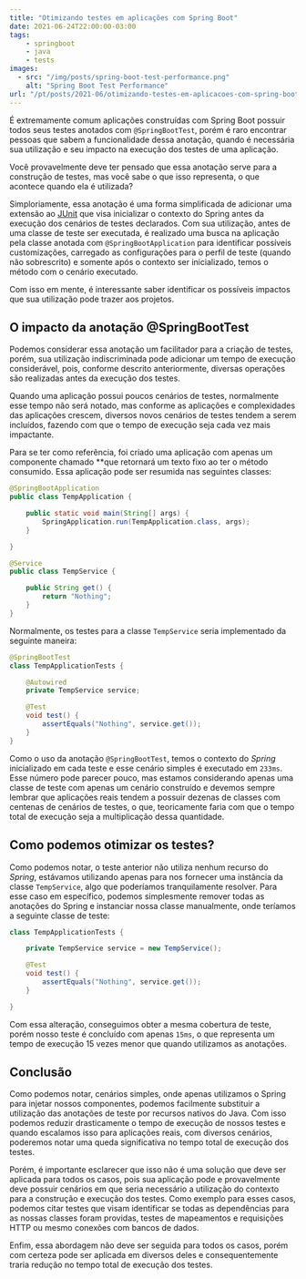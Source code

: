 ```yaml
---
title: "Otimizando testes em aplicações com Spring Boot"
date: 2021-06-24T22:00:00-03:00
tags:
    - springboot
    - java
    - tests
images: 
  - src: "/img/posts/spring-boot-test-performance.png"
    alt: "Spring Boot Test Performance"
url: "/pt/posts/2021-06/otimizando-testes-em-aplicacoes-com-spring-boot/"
---
```


É extremamente comum aplicações construídas com Spring Boot possuir todos seus testes anotados com `@SpringBootTest`, porém é raro encontrar pessoas que sabem a funcionalidade dessa anotação, quando é necessária sua utilização e seu impacto na execução dos testes de uma aplicação.

Você provavelmente deve ter pensado que essa anotação serve para a construção de testes, mas você sabe o que isso representa, o que acontece quando ela é utilizada?

Simploriamente, essa anotação é uma forma simplificada de adicionar uma extensão ao [JUnit](https://junit.org/junit5/docs/current/user-guide/#extensions) que visa inicializar o contexto do Spring antes da execução dos cenários de testes declarados. Com sua utilização, antes de uma classe de teste ser executada, é realizado uma busca na aplicação pela classe anotada com `@SpringBootApplication` para identificar possíveis customizações, carregado as configurações para o perfil de teste (quando não sobrescrito) e somente após o contexto ser inicializado, temos o método com o cenário executado.

Com isso em mente, é interessante saber identificar os possíveis impactos que sua utilização pode trazer aos projetos.

## O impacto da anotação @SpringBootTest

Podemos considerar essa anotação um facilitador para a criação de testes, porém, sua utilização indiscriminada pode adicionar um tempo de execução considerável, pois, conforme descrito anteriormente, diversas operações são realizadas antes da execução dos testes. 

Quando uma aplicação possui poucos cenários de testes, normalmente esse tempo não será notado, mas conforme as aplicações e complexidades das aplicações crescem, diversos novos cenários de testes tendem a serem incluídos, fazendo com que o tempo de execução seja cada vez mais impactante.

Para se ter como referência, foi criado uma aplicação com apenas um componente chamado **que retornará um texto fixo ao ter o método consumido. Essa aplicação pode ser resumida nas seguintes classes: 

```java
@SpringBootApplication
public class TempApplication {

    public static void main(String[] args) {
        SpringApplication.run(TempApplication.class, args);
    }

}

@Service
public class TempService {

    public String get() {
        return "Nothing";
    }
}
```

Normalmente, os testes para a classe `TempService` seria implementado da seguinte maneira:

```java
@SpringBootTest
class TempApplicationTests {

    @Autowired
    private TempService service;

    @Test
    void test() {
        assertEquals("Nothing", service.get());
    }
}
```

Como o uso da anotação `@SpringBootTest`, temos o contexto do *Spring* inicializado em cada teste e esse cenário simples é executado em `233ms`. Esse número pode parecer pouco, mas estamos considerando apenas uma classe de teste com apenas um cenário construído e devemos sempre lembrar que aplicações reais tendem a possuir dezenas de classes com centenas de cenários de testes, o que, teoricamente faria com que o tempo total de execução seja a multiplicação dessa quantidade.

## Como podemos otimizar os testes?

Como podemos notar, o teste anterior não utiliza nenhum recurso do *Spring*, estávamos utilizando apenas para nos fornecer uma instância da classe `TempService`, algo que poderíamos tranquilamente resolver. Para esse caso em específico, podemos simplesmente remover todas as anotações do Spring e instanciar nossa classe manualmente, onde teríamos a seguinte classe de teste:

```java
class TempApplicationTests {

    private TempService service = new TempService();

    @Test
    void test() {
        assertEquals("Nothing", service.get());
    }

}
```

Com essa alteração, conseguimos obter a mesma cobertura de teste, porém nosso teste é concluído com apenas `15ms`, o que representa um tempo de execução 15 vezes menor que quando utilizamos as anotações.

## Conclusão

Como podemos notar, cenários simples, onde apenas utilizamos o Spring para injetar nossos componentes, podemos facilmente substituir a utilização das anotações de teste por recursos nativos do Java. Com isso podemos reduzir drasticamente o tempo de execução de nossos testes e quando escalamos isso para aplicações reais, com diversos cenários, poderemos notar uma queda significativa no tempo total de execução dos testes.

Porém, é importante esclarecer que isso não é uma solução que deve ser aplicada para todos os casos, pois sua aplicação pode e provavelmente deve possuir cenários em que seria necessário a utilização do contexto para a construção e execução dos testes. Como exemplo para esses casos, podemos citar testes que visam identificar se todas as dependências para as nossas classes foram providas, testes de mapeamentos e requisições HTTP ou mesmo conexões com bancos de dados.

Enfim, essa abordagem não deve ser seguida para todos os casos, porém com certeza pode ser aplicada em diversos deles e consequentemente traria redução no tempo total de execução dos testes.